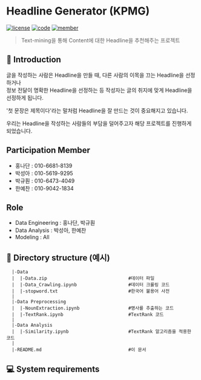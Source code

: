 # Headline Generator (KPMG)
[![license](https://img.shields.io/badge/License-AGPL-red)](https://github.com/NDjust/Generate-HeadLine/blob/master/LICENSE)
[![code](https://img.shields.io/badge/Code-Python3.7-blue)](https://docs.python.org/3/license.html)
[![member](https://img.shields.io/badge/Data-news-blueviolet)](https://news.chosun.com/ranking/list.html)

> Text-mining을 통해 Content에 대한 Headline을 추천해주는 프로젝트

## 📖 Introduction  
글을 작성하는 사람은 Headline을 만들 때, 다른 사람의 이목을 끄는 Headline을 선정하거나  
정보 전달이 명확한 Headline을 선정하는 등 작성자는 글의 취지에 맞게 Headline을 선정하게 됩니다.  
  
'첫 문장은 제목이다'라는 말처럼 Headline을 잘 만드는 것이 중요해지고 있습니다.  
  
우리는 Headline을 작성하는 사람들의 부담을 덜어주고자 해당 프로젝트를 진행하게 되었습니다.  
  
## Participation Member
- 홍나단 : 010-6681-8139  
- 박성아 : 010-5619-9295  
- 박규훤 : 010-6473-4049  
- 한예찬 : 010-9042-1834  

## Role
- Data Engineering : 홍나단, 박규훤  
- Data Analysis : 박성아, 한예찬  
- Modeling : All  

## 📂 Directory structure (예시)
``` 
  |-Data           
  |  |-Data.zip                              #데이터 파일
  |  |-Data_Crawling.ipynb                   #데이터 크롤링 코드
  |  |-stopword.txt                          #한국어 불용어 사전
  |
  |-Data Preprocessing    
  |  |-NounExtraction.ipynb                  #명사를 추출하는 코드
  |  |-TextRank.ipynb                        #TextRank 코드     
  |
  |-Data Analysis   
  |  |-Similarity.ipynb                      #TextRank 알고리즘을 적용한 코드
  |
  |-README.md                                #이 문서
```

## 💻 System requirements







